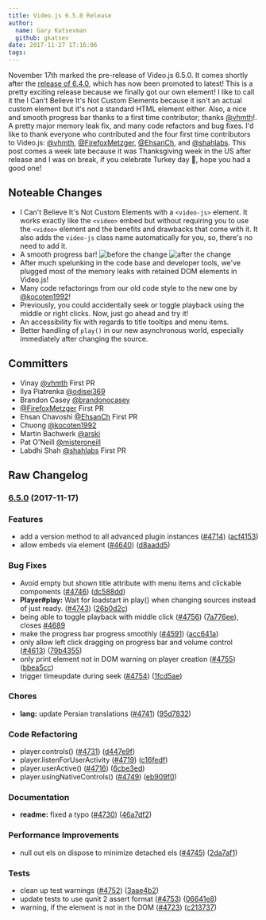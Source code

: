 ```yaml
---
title: Video.js 6.5.0 Release
author:
  name: Gary Katsevman
  github: gkatsev
date: 2017-11-27 17:16:06
tags:
---
```



November 17th marked the pre-release of Video.js 6.5.0. It comes shortly after the [release of 6.4.0][640], which has now been promoted to latest! This is a pretty exciting release because we finally got our own element! I like to call it the I Can't Believe It's Not Custom Elements because it isn't an actual custom element but it's not a standard HTML element either. Also, a nice and smooth progress bar thanks to a first time contributor; thanks [@vhmth][vhmth]!. A pretty major memory leak fix, and many code refactors and bug fixes.
I'd like to thank everyone who contributed and the four first time contributors to Video.js: [@vhmth][vhmth], [@FirefoxMetzger][FirefoxMetzger], [@EhsanCh][EhsanCh], and [@shahlabs][shahlabs].
This post comes a week late because it was Thanksgiving week in the US after release and I was on break, if you celebrate Turkey day 🦃, hope you had a good one!


## Noteable Changes
* I Can't Believe It's Not Custom Elements with a `<video-js>` element. It works exactly like the `<video>` embed but without requiring you to use the `<video>` element and the benefits and drawbacks that come with it. It also adds the `video-js` class name automatically for you, so, there's no need to add it.
* A smooth progress bar!
![before the change](./before.gif)
![after the change](./after.gif)
* After much spelunking in the code base and developer tools, we've plugged most of the memory leaks with retained DOM elements in Video.js!
* Many code refactorings from our old code style to the new one by [@kocoten1992][kocoten1992]!
* Previously, you could accidentally seek or toggle playback using the middle or right clicks. Now, just go ahead and try it!
* An accessibility fix with regards to title tooltips and menu items.
* Better handling of `play()` in our new asynchronous world, especially immediately after changing the source.

## Committers
* Vinay [@vhmth][vhmth] First PR
* Ilya Piatrenka [@odisei369][odisei369]
* Brandon Casey [@brandonocasey][brandonocasey]
* [@FirefoxMetzger][FirefoxMetzger] First PR
* Ehsan Chavoshi [@EhsanCh][EhsanCh] First PR
* Chuong [@kocoten1992][kocoten1992]
* Martin Bachwerk [@arski][arski]
* Pat O'Neill [@misteroneill][misteroneill]
* Labdhi Shah [@shahlabs][shahlabs] First PR

## Raw Changelog
<a name="6.5.0"></a>
### [6.5.0](https://github.com/videojs/video.js/compare/v6.4.0...v6.5.0) (2017-11-17)

### Features

* add a version method to all advanced plugin instances ([#4714](https://github.com/videojs/video.js/issues/4714)) ([acf4153](https://github.com/videojs/video.js/commit/acf4153))
* allow embeds via <video-js> element ([#4640](https://github.com/videojs/video.js/issues/4640)) ([d8aadd5](https://github.com/videojs/video.js/commit/d8aadd5))

### Bug Fixes

* Avoid empty but shown title attribute with menu items and clickable components ([#4746](https://github.com/videojs/video.js/issues/4746)) ([dc588dd](https://github.com/videojs/video.js/commit/dc588dd))
* **Player#play:** Wait for loadstart in play() when changing sources instead of just ready. ([#4743](https://github.com/videojs/video.js/issues/4743)) ([26b0d2c](https://github.com/videojs/video.js/commit/26b0d2c))
* being able to toggle playback with middle click ([#4756](https://github.com/videojs/video.js/issues/4756)) ([7a776ee](https://github.com/videojs/video.js/commit/7a776ee)), closes [#4689](https://github.com/videojs/video.js/issues/4689)
* make the progress bar progress smoothly ([#4591](https://github.com/videojs/video.js/issues/4591)) ([acc641a](https://github.com/videojs/video.js/commit/acc641a))
* only allow left click dragging on progress bar and volume control ([#4613](https://github.com/videojs/video.js/issues/4613)) ([79b4355](https://github.com/videojs/video.js/commit/79b4355))
* only print element not in DOM warning on player creation ([#4755](https://github.com/videojs/video.js/issues/4755)) ([bbea5cc](https://github.com/videojs/video.js/commit/bbea5cc))
* trigger timeupdate during seek ([#4754](https://github.com/videojs/video.js/issues/4754)) ([1fcd5ae](https://github.com/videojs/video.js/commit/1fcd5ae))

### Chores

* **lang:** update Persian translations ([#4741](https://github.com/videojs/video.js/issues/4741)) ([95d7832](https://github.com/videojs/video.js/commit/95d7832))

### Code Refactoring

* player.controls() ([#4731](https://github.com/videojs/video.js/issues/4731)) ([d447e9f](https://github.com/videojs/video.js/commit/d447e9f))
* player.listenForUserActivity ([#4719](https://github.com/videojs/video.js/issues/4719)) ([c16fedf](https://github.com/videojs/video.js/commit/c16fedf))
* player.userActive() ([#4716](https://github.com/videojs/video.js/issues/4716)) ([6cbe3ed](https://github.com/videojs/video.js/commit/6cbe3ed))
* player.usingNativeControls() ([#4749](https://github.com/videojs/video.js/issues/4749)) ([eb909f0](https://github.com/videojs/video.js/commit/eb909f0))

### Documentation

* **readme:** fixed a typo ([#4730](https://github.com/videojs/video.js/issues/4730)) ([46a7df2](https://github.com/videojs/video.js/commit/46a7df2))

### Performance Improvements

* null out els on dispose to minimize detached els ([#4745](https://github.com/videojs/video.js/issues/4745)) ([2da7af1](https://github.com/videojs/video.js/commit/2da7af1))

### Tests

* clean up test warnings ([#4752](https://github.com/videojs/video.js/issues/4752)) ([3aae4b2](https://github.com/videojs/video.js/commit/3aae4b2))
* update tests to use qunit 2 assert format ([#4753](https://github.com/videojs/video.js/issues/4753)) ([06641e8](https://github.com/videojs/video.js/commit/06641e8))
* warning, if the element is not in the DOM ([#4723](https://github.com/videojs/video.js/issues/4723)) ([c213737](https://github.com/videojs/video.js/commit/c213737))



[640]: https://blog.videojs.com/video-js-6-4-0-release/
[vhmth]: https://github.com/vhmth
[FirefoxMetzger]: https://github.com/FirefoxMetzger
[EhsanCh]: https://github.com/EhsanCh
[shahlabs]: https://github.com/shahlabs
[kocoten1992]: https://github.com/kocoten1992
[odisei369]: https://github.com/odisei369
[brandonocasey]: https://github.com/brandonocasey
[arski]: https://github.com/arski
[misteroneill]: https://github.com/misteroneill
